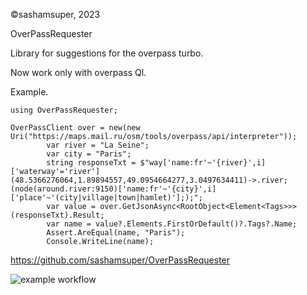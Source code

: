 ©sashamsuper, 2023

OverPassRequester

Library for suggestions for the overpass turbo.

Now work only with overpass Ql.

Example.

    using OverPassRequester;
    
    OverPassClient over = new(new Uri("https://maps.mail.ru/osm/tools/overpass/api/interpreter"));
            var river = "La Seine";
            var city = "Paris";
            string responseTxt = $"way['name:fr'~'{river}',i]['waterway'='river'](48.5366276064,1.89894557,49.0954664277,3.0497634411)->.river;(node(around.river:9150)['name:fr'~'{city}',i]['place'~'(city|village|town|hamlet)'];);";
            var value = over.GetJsonAsync<RootObject<Element<Tags>>>(responseTxt).Result;
            var name = value?.Elements.FirstOrDefault()?.Tags?.Name;
            Assert.AreEqual(name, "Paris");
            Console.WriteLine(name);

https://github.com/sashamsuper/OverPassRequester
  

![example workflow](https://github.com/sashamsuper/OverPassRequester/actions/workflows/dotnet.yml/badge.svg)
